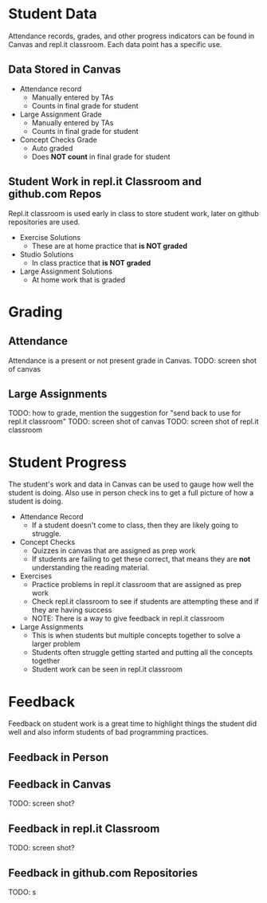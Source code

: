 # Student Data
Attendance records, grades, and other progress indicators can be found in Canvas and repl.it classroom. Each data point has a specific use.

## Data Stored in Canvas
* Attendance record
  * Manually entered by TAs  
  * Counts in final grade for student
* Large Assignment Grade
  * Manually entered by TAs
  * Counts in final grade for student
* Concept Checks Grade
  * Auto graded
  * Does **NOT count** in final grade for student

## Student Work in repl.it Classroom and github.com Repos
Repl.it classroom is used early in class to store student work, later on github repositories are used.
* Exercise Solutions
  * These are at home practice that **is NOT graded**
* Studio Solutions
  * In class practice that **is NOT graded**
* Large Assignment Solutions
  * At home work that is graded

# Grading
## Attendance
Attendance is a present or not present grade in Canvas.
TODO: screen shot of canvas

## Large Assignments
TODO: how to grade, mention the suggestion for "send back to use for repl.it classroom"
TODO: screen shot of canvas
TODO: screen shot of repl.it classroom

# Student Progress
The student's work and data in Canvas can be used to gauge how well the student is doing. Also use in person check ins to get a full picture of how a student is doing.
* Attendance Record
  * If a student doesn't come to class, then they are likely going to struggle.
* Concept Checks
  * Quizzes in canvas that are assigned as prep work
  * If students are failing to get these correct, that means they are **not** understanding the reading material.
* Exercises
  * Practice problems in repl.it classroom that are assigned as prep work
  * Check repl.it classroom to see if students are attempting these and if they are having success
  * NOTE: There is a way to give feedback in repl.it classroom
* Large Assignments
  * This is when students but multiple concepts together to solve a larger problem
  * Students often struggle getting started and putting all the concepts together
  * Student work can be seen in repl.it classroom

# Feedback
Feedback on student work is a great time to highlight things the student did well and also inform students of bad programming practices.
## Feedback in Person

## Feedback in Canvas
TODO: screen shot?

## Feedback in repl.it Classroom
TODO: screen shot?

## Feedback in github.com Repositories
TODO: s